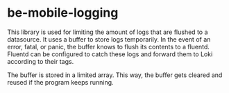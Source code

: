 # be-mobile-logging

This library is used for limiting the amount of logs that are flushed to a datasource. 
It uses a buffer to store logs temporarily. In the event of an error, fatal, or panic, 
the buffer knows to flush its contents to a fluentd. Fluentd can be configured to catch these logs and forward them to Loki according to their tags.

The buffer is stored in a limited array. This way, the buffer gets cleared and reused if the program keeps running.
